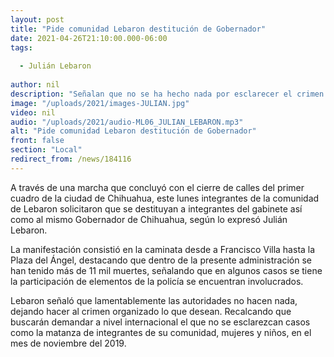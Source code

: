```yaml
---
layout: post
title: "Pide comunidad Lebaron destitución de Gobernador"
date: 2021-04-26T21:10:00.000-06:00
tags:
  
  - Julián Lebaron
  
author: nil
description: "Señalan que no se ha hecho nada por esclarecer el crimen."
image: "/uploads/2021/images-JULIAN.jpg"
video: nil
audio: "/uploads/2021/audio-ML06_JULIAN_LEBARON.mp3"
alt: "Pide comunidad Lebaron destitución de Gobernador"
front: false
section: "Local"
redirect_from: /news/184116
---
```


A través de una marcha que concluyó con el cierre de calles del primer cuadro de la ciudad de Chihuahua, este lunes integrantes de la comunidad de Lebaron solicitaron que se destituyan a integrantes del gabinete así como al mismo Gobernador de Chihuahua, según lo expresó Julián Lebaron.

La manifestación consistió en la caminata desde a Francisco Villa hasta la Plaza del Ángel, destacando que dentro de la presente administración se han tenido más de 11 mil muertes, señalando que en algunos casos se tiene la participación de elementos de la policía se encuentran involucrados.

Lebaron señaló que lamentablemente las autoridades no hacen nada, dejando hacer al crimen organizado lo que desean.
 Recalcando que buscarán demandar a nivel internacional el que no se esclarezcan casos como la matanza de integrantes de su comunidad, mujeres y niños, en el mes de noviembre del 2019.
